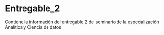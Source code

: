 # Entregable_2
Contiene la información del entregable  2 del seminario de la especialización Analítica y Ciencia de datos
